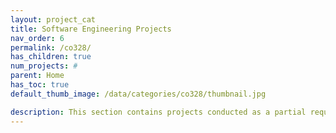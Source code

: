 ```yaml
---
layout: project_cat
title: Software Engineering Projects
nav_order: 6
permalink: /co328/
has_children: true
num_projects: #
parent: Home
has_toc: true
default_thumb_image: /data/categories/co328/thumbnail.jpg

description: This section contains projects conducted as a partial requirement to complete the course CO328 - Software Engineering. Usually, these projects are conducted by groups of 3 students. The course focus on using software architectures and software project management experience.
---
```

